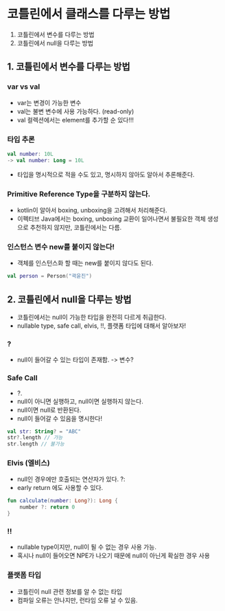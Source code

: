 # 코틀린에서 클래스를 다루는 방법
1. 코틀린에서 변수를 다루는 방법
2. 코틀린에서 null을 다루는 방법

## 1. 코틀린에서 변수를 다루는 방법

### var vs val
- var는 변경이 가능한 변수
- val는 불변 변수에 사용 가능하다. (read-only)
- val 컬렉션에서는 element를 추가할 순 있다!!! 

### 타입 추론
```kotlin
val number: 10L
-> val number: Long = 10L
```
- 타입을 명시적으로 적을 수도 있고, 명시하지 않아도 알아서 추론해준다.


### Primitive Reference Type을 구분하지 않는다.
- kotlin이 알아서 boxing, unboxing을 고려해서 처리해준다.
- 이펙티브 Java에서는 boxing, unboxing 교환이 일어나면서 불필요한 객체 생성으로 추천하지 않지만, 코틀린에서는 다름.

### 인스턴스 변수 new를 붙이지 않는다!
- 객체를 인스턴스화 할 때는 new를 붙이지 않다도 된다.
```kotlin
val person = Person("곽윤진")
```


## 2. 코틀린에서 null을 다루는 방법
- 코틀린에서는 null이 가능한 타입을 완전히 다르게 취급한다.
- nullable type, safe call, elvis, !!, 플랫폼 타입에 대해서 알아보자!

### ?
- null이 들어갈 수 있는 타입이 존재함. -> 변수?

### Safe Call
- ?.
- null이 아니면 실행하고, null이면 실행하지 않는다.
- null이면 null로 반환된다.
- null이 들어갈 수 있음을 명시한다!

```kotlin
val str: String? = "ABC"
str?.length // 가능
str.length // 불가능
```


### Elvis (엘비스)
- null인 경우에만 호출되는 연산자가 있다. ?:
- early return 에도 사용할 수 있다.

```kotlin
fun calculate(number: Long?): Long {
    number ?: return 0
}
```

### !!
- nullable type이지만, null이 될 수 없는 경우 사용 가능.
- 혹시나 null이 들어오면 NPE가 나오기 때문에 null이 아닌게 확실한 경우 사용

### 플랫폼 타입
- 코틀린이 null 관련 정보를 알 수 없는 타입
- 컴파일 오류는 안나지만, 런타임 오류 날 수 있음.

